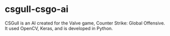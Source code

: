 # csgull-csgo-ai
CSGull is an AI created for the Valve game, Counter Strike: Global Offensive. It used OpenCV, Keras, and is developed in Python.
